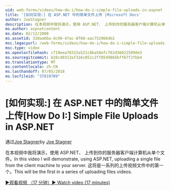 ```yaml
---
uid: web-forms/videos/how-do-i/how-do-i-simple-file-uploads-in-aspnet
title: '[如何实现:] 在 ASP.NET 中的简单文件上传 |Microsoft Docs'
author: JoeStagner
description: 在本视频中我将演示，使用 ASP.NET、 上传到你的服务器客户端计算机从单个文件。 这将是一系列的上传中的第一个...
ms.author: aspnetcontent
ms.date: 02/12/2008
ms.assetid: 310aa6ba-dc99-47ac-8f68-aac7529664b2
msc.legacyurl: /web-forms/videos/how-do-i/how-do-i-simple-file-uploads-in-aspnet
msc.type: video
ms.openlocfilehash: c719eea78315a521c8ba58efc762d36022509de5
ms.sourcegitcommit: b28cd0313af316c051c2ff8549865bff67f2fbb4
ms.translationtype: MT
ms.contentlocale: zh-CN
ms.lasthandoff: 07/05/2018
ms.locfileid: "37819709"
---
```

<a name="how-do-i--simple-file-uploads-in-aspnet"></a><span data-ttu-id="4d1b9-104">[如何实现:] 在 ASP.NET 中的简单文件上传</span><span class="sxs-lookup"><span data-stu-id="4d1b9-104">[How Do I:]  Simple File Uploads in ASP.NET</span></span>
====================
<span data-ttu-id="4d1b9-105">通过[Joe Stagner](https://github.com/JoeStagner)</span><span class="sxs-lookup"><span data-stu-id="4d1b9-105">by [Joe Stagner](https://github.com/JoeStagner)</span></span>

<span data-ttu-id="4d1b9-106">在本视频中我将演示，使用 ASP.NET、 上传到你的服务器客户端计算机从单个文件。</span><span class="sxs-lookup"><span data-stu-id="4d1b9-106">In this video I will demonstrate, using ASP.NET, uploading a single file from the client machine to your server.</span></span> <span data-ttu-id="4d1b9-107">这将是一系列的上传视频文件中的第一个。</span><span class="sxs-lookup"><span data-stu-id="4d1b9-107">This will be the first in a series of uploading files videos.</span></span>

[<span data-ttu-id="4d1b9-108">&#9654;观看视频 （17 分钟）</span><span class="sxs-lookup"><span data-stu-id="4d1b9-108">&#9654; Watch video (17 minutes)</span></span>](https://channel9.msdn.com/Blogs/ASP-NET-Site-Videos/how-do-i-simple-file-uploads-in-aspnet)
